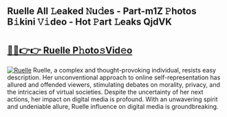 ## Ruelle All 𝙻eaked 𝙽u𝚍es - Part-m1Z 𝙿hotos B𝚒kini 𝚅𝚒deo - Hot 𝙿art 𝙻eaks QjdVK

# <h2><a href="http://ld3i7mk.urlbe.top/?page=Ruelle">🔗🔗👉👉 Ruelle P𝚑oto𝚜Vid𝚎o</a></h2>

[![Ruelle](https://i.imgur.com/eBuTRDB.gif)](http://ld3i7mk.urlbe.top/?page=Ruelle)
Ruelle, a complex and thought-provoking individual, resists easy description. Her unconventional approach to online self-representation has allured and offended viewers, stimulating debates on morality, privacy, and the intricacies of virtual societies. Despite the uncertainty of her next actions, her impact on digital media is profound. With an unwavering spirit and undeniable allure, Ruelle influence on digital media is groundbreaking.

